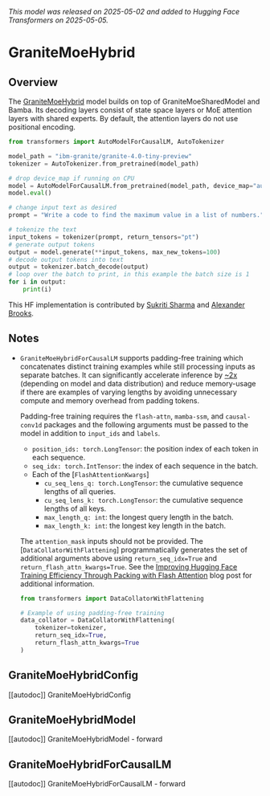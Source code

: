 <!--Copyright 2025 The HuggingFace Team. All rights reserved.

Licensed under the Apache License, Version 2.0 (the "License"); you may not use this file except in compliance with
the License. You may obtain a copy of the License at

http://www.apache.org/licenses/LICENSE-2.0

Unless required by applicable law or agreed to in writing, software distributed under the License is distributed on
an "AS IS" BASIS, WITHOUT WARRANTIES OR CONDITIONS OF ANY KIND, either express or implied. See the License for the
specific language governing permissions and limitations under the License.

⚠️ Note that this file is in Markdown but contain specific syntax for our doc-builder (similar to MDX) that may not be
rendered properly in your Markdown viewer.

-->
*This model was released on 2025-05-02 and added to Hugging Face Transformers on 2025-05-05.*

# GraniteMoeHybrid

## Overview

The [GraniteMoeHybrid](https://www.ibm.com/new/announcements/ibm-granite-4-0-tiny-preview-sneak-peek) model builds on top of GraniteMoeSharedModel and Bamba. Its decoding layers consist of state space layers or MoE attention layers with shared experts. By default, the attention layers do not use positional encoding.

```python
from transformers import AutoModelForCausalLM, AutoTokenizer

model_path = "ibm-granite/granite-4.0-tiny-preview"
tokenizer = AutoTokenizer.from_pretrained(model_path)

# drop device_map if running on CPU
model = AutoModelForCausalLM.from_pretrained(model_path, device_map="auto")
model.eval()

# change input text as desired
prompt = "Write a code to find the maximum value in a list of numbers."

# tokenize the text
input_tokens = tokenizer(prompt, return_tensors="pt")
# generate output tokens
output = model.generate(**input_tokens, max_new_tokens=100)
# decode output tokens into text
output = tokenizer.batch_decode(output)
# loop over the batch to print, in this example the batch size is 1
for i in output:
    print(i)
```

This HF implementation is contributed by [Sukriti Sharma](https://huggingface.co/SukritiSharma) and [Alexander Brooks](https://huggingface.co/abrooks9944).

## Notes

- `GraniteMoeHybridForCausalLM` supports padding-free training which concatenates distinct training examples while still processing inputs as separate batches. It can significantly accelerate inference by [~2x](https://github.com/huggingface/transformers/pull/35861#issue-2807873129) (depending on model and data distribution) and reduce memory-usage if there are examples of varying lengths by avoiding unnecessary compute and memory overhead from padding tokens.

  Padding-free training requires the `flash-attn`, `mamba-ssm`, and `causal-conv1d` packages and the following arguments must be passed to the model in addition to `input_ids` and `labels`.

  - `position_ids: torch.LongTensor`: the position index of each token in each sequence.
  - `seq_idx: torch.IntTensor`: the index of each sequence in the batch.
  - Each of the [`FlashAttentionKwargs`]
    - `cu_seq_lens_q: torch.LongTensor`: the cumulative sequence lengths of all queries.
    - `cu_seq_lens_k: torch.LongTensor`: the cumulative sequence lengths of all keys.
    - `max_length_q: int`: the longest query length in the batch.
    - `max_length_k: int`: the longest key length in the batch.

  The `attention_mask` inputs should not be provided. The [`DataCollatorWithFlattening`] programmatically generates the set of additional arguments above using `return_seq_idx=True` and `return_flash_attn_kwargs=True`. See the [Improving Hugging Face Training Efficiency Through Packing with Flash Attention](https://huggingface.co/blog/packing-with-FA2) blog post for additional information.

  ```python
  from transformers import DataCollatorWithFlattening

  # Example of using padding-free training
  data_collator = DataCollatorWithFlattening(
      tokenizer=tokenizer,
      return_seq_idx=True,
      return_flash_attn_kwargs=True
  )
  ```

## GraniteMoeHybridConfig

[[autodoc]] GraniteMoeHybridConfig

## GraniteMoeHybridModel

[[autodoc]] GraniteMoeHybridModel
    - forward

## GraniteMoeHybridForCausalLM

[[autodoc]] GraniteMoeHybridForCausalLM
    - forward
